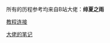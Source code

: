 所有的历程参考均来自B站大佬：**绯夏之雨**

[教程连接](https://www.bilibili.com/video/BV1GD421u77W/?spm_id_from=333.999.0.0&vd_source=2e33a3cba9dea05126d330dcf100be27)

[大佬的笔记](https://note.youdao.com/s/Y4tL6qob)